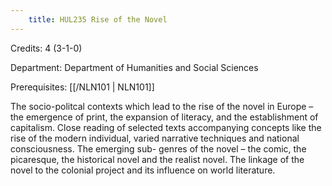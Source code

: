 ```yaml
---
    title: HUL235 Rise of the Novel
---
```

Credits: 4 (3-1-0)

Department: Department of Humanities and Social Sciences

Prerequisites: [[/NLN101 | NLN101]]

The socio-politcal contexts which lead to the rise of the novel in Europe – the emergence of print, the expansion of literacy, and the establishment of capitalism. Close reading of selected texts accompanying concepts like the rise of the modern individual, varied narrative techniques and national consciousness. The emerging sub- genres of the novel – the comic, the picaresque, the historical novel and the realist novel. The linkage of the novel to the colonial project and its influence on world literature.